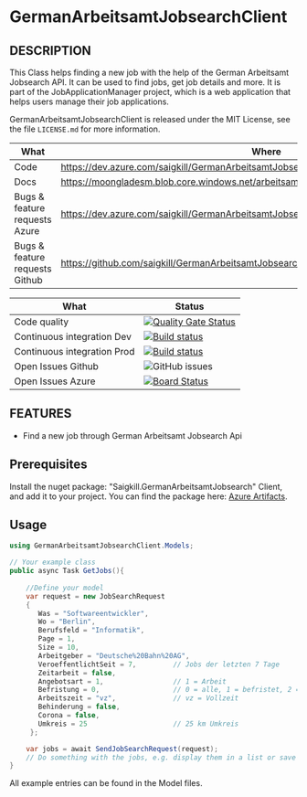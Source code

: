 ﻿# GermanArbeitsamtJobsearchClient


## DESCRIPTION

This Class helps finding a new job with the help of the German Arbeitsamt Jobsearch API. It can be used to find jobs, get job details and more. It is part of the JobApplicationManager project, which is a web application that helps users manage their job applications.

GermanArbeitsamtJobsearchClient is released under the MIT License, see the file `LICENSE.md` for more information.

|What|Where|
|-----|-------------------------------------------------------------------------------------|
|Code  | https://dev.azure.com/saigkill/GermanArbeitsamtJobsearchClient |
|Docs | https://moongladesm.blob.core.windows.net/arbeitsamt-docs/_site/index.html |
|Bugs & feature requests Azure  | https://dev.azure.com/saigkill/GermanArbeitsamtJobsearchClient/_workitems/recentlyupdated/ |
|Bugs & feature requests Github | https://github.com/saigkill/GermanArbeitsamtJobsearchClient/issues |

| What | Status |
|-------------------------|----------------------------------------------------------------------------------------------------------------------------------------------------------------------------|
|Code quality | [![Quality Gate Status](https://sonarcloud.io/api/project_badges/measure?project=saigkill_GermanArbeitsamtJobsearchClient&metric=alert_status)](https://sonarcloud.io/summary/new_code?id=saigkill_GermanArbeitsamtJobsearchClient) |
|Continuous integration Dev | [![Build status](https://dev.azure.com/saigkill/GermanArbeitsamtJobsearchClient/_apis/build/status/GermanArbeitsamtJobsearchClient-.NET%20Desktop-CI-stage)](https://dev.azure.com/saigkill/GermanArbeitsamtJobsearchClient/_build/latest?definitionId=72) |
|Continuous integration Prod | [![Build status](https://dev.azure.com/saigkill/GermanArbeitsamtJobsearchClient/_apis/build/status/GermanArbeitsamtJobsearchClient-ASP.NET-CI-prod)](https://dev.azure.com/saigkill/GermanArbeitsamtJobsearchClient/_build/latest?definitionId=-1) |
|Open Issues Github | ![GitHub issues](https://img.shields.io/github/issues/saigkill/GermanArbeitsamtJobsearchClient) |
|Open Issues Azure | [![Board Status](https://dev.azure.com/saigkill/89fe1d4e-90f8-4c34-85af-3e743770fa37/5415414b-f4bb-4147-bf8f-6bc4138a8661/_apis/work/boardbadge/0186270a-5a5a-4947-9d4b-6f612fe34f0f)](https://dev.azure.com/saigkill/89fe1d4e-90f8-4c34-85af-3e743770fa37/_boards/board/t/5415414b-f4bb-4147-bf8f-6bc4138a8661/Stories/)|

## FEATURES

* Find a new job through German Arbeitsamt Jobsearch Api


## Prerequisites

Install the nuget package: "Saigkill.GermanArbeitsamtJobsearch" Client, and add it to your project.
You can find the package here: [Azure Artifacts](https://pkgs.dev.azure.com/saigkill/GermanArbeitsamtJobsearchClient/_packaging/GermanArbeitsamatJobsearchClient-Prod/nuget/v3/index.json).

## Usage
```csharp
using GermanArbeitsamtJobsearchClient.Models;

// Your example class
public async Task GetJobs(){
    
    //Define your model
    var request = new JobSearchRequest
    {
       Was = "Softwareentwickler",
       Wo = "Berlin",
       Berufsfeld = "Informatik",
       Page = 1,
       Size = 10,
       Arbeitgeber = "Deutsche%20Bahn%20AG",
       VeroeffentlichtSeit = 7,         // Jobs der letzten 7 Tage
       Zeitarbeit = false,
       Angebotsart = 1,                 // 1 = Arbeit
       Befristung = 0,                  // 0 = alle, 1 = befristet, 2 = unbefristet
       Arbeitszeit = "vz",              // vz = Vollzeit
       Behinderung = false,
       Corona = false,
       Umkreis = 25                     // 25 km Umkreis
     };

    var jobs = await SendJobSearchRequest(request);
    // Do something with the jobs, e.g. display them in a list or save them to a database
}
```

All example entries can be found in the Model files.